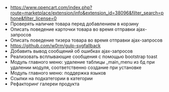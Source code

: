 - https://www.opencart.com/index.php?route=marketplace/extension/info&extension_id=38096&filter_search=phone&filter_license=0
- Проверять наличие товара перед добавлением в корзину
- Описать поведение карточки товара во время отправки ajax-запросов
- Описать поведение тизера товара во время отправки ajax-запросов
- https://github.com/w0rm/gulp-svgfallback
- Добавить вывод сообщений об ошибках ajax-запросов
- Реализовать всплывающие сообщения с помощью bootstrap toast
- Модуль главного меню: удаление таблицы _main_menu из бд при удалении модуля, соответственно создание при установке
- Модуль главного меню: поддержка языков
- Ссылки на подкатегории  в категории
- Рефакторинг галереи продукта
